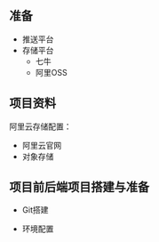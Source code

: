 ## 准备

- 推送平台
- 存储平台
  	- 七牛
  	- 阿里OSS

## 项目资料

阿里云存储配置：

- 阿里云官网
- 对象存储

## 项目前后端项目搭建与准备

- Git搭建

- 环境配置

  